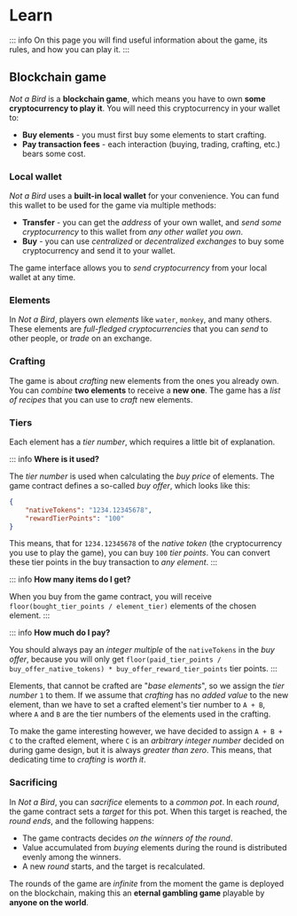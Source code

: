 # Learn

::: info
On this page you will find useful information about the game, its rules, and how you can play it.
:::

## Blockchain game

_Not a Bird_ is a **blockchain game**, which means you have to own **some cryptocurrency to play it**. You will need this cryptocurrency in your wallet to:

* **Buy elements** - you must first buy some elements to start crafting.
* **Pay transaction fees** - each interaction (buying, trading, crafting, etc.) bears some cost.

### Local wallet

_Not a Bird_ uses a **built-in local wallet** for your convenience. You can fund this wallet to be used for the game via multiple methods:

* **Transfer** - you can get the _address_ of your own wallet, and _send some cryptocurrency_ to this wallet from _any other wallet you own_.
* **Buy** - you can use _centralized_ or _decentralized exchanges_ to buy some cryptocurrency and send it to your wallet.

The game interface allows you to _send cryptocurrency_ from your local wallet at any time.

### Elements

In _Not a Bird_, players own _elements_ like `water`, `monkey`, and many others. These elements are _full-fledged cryptocurrencies_ that you can _send_ to other people, or _trade_ on an exchange.

### Crafting

The game is about _crafting_ new elements from the ones you already own. You can _combine_ **two elements** to receive a **new one**. The game has a _list of recipes_ that you can use to _craft_ new elements.

### Tiers

Each element has a _tier number_, which requires a little bit of explanation.

::: info
**Where is it used?**

The _tier number_ is used when calculating the _buy price_ of elements. The game contract defines a so-called _buy offer_, which looks like this:

```json
{
    "nativeTokens": "1234.12345678",
    "rewardTierPoints": "100"
}
```

This means, that for `1234.12345678` of the _native token_ (the cryptocurrency you use to play the game), you can buy `100` _tier points_. You can convert these tier points in the buy transaction to _any element_.
:::

::: info
**How many items do I get?**

When you buy from the game contract, you will receive `floor(bought_tier_points / element_tier)` elements of the chosen element.
:::

::: info
**How much do I pay?**

You should always pay an _integer multiple_ of the `nativeTokens` in the _buy offer_, because you will only get `floor(paid_tier_points / buy_offer_native_tokens) * buy_offer_reward_tier_points` tier points.
:::

Elements, that cannot be crafted are "_base elements_", so we assign the _tier number_ `1` to them. If we assume that _crafting_ has no _added value_ to the new element, than we have to set a crafted element's tier number to `A + B`, where `A` and `B` are the tier numbers of the elements used in the crafting.

To make the game interesting however, we have decided to assign `A + B + C` to the crafted element, where `C` is an _arbitrary integer number_ decided on during game design, but it is always _greater than zero_. This means, that dedicating time to _crafting_ is _worth it_.

### Sacrificing

In _Not a Bird_, you can _sacrifice_ elements to a _common pot_. In each _round_, the game contract sets a _target_ for this pot. When this target is reached, the _round ends_, and the following happens:

* The game contracts decides _on the winners of the round_.
* Value accumulated from _buying_ elements during the round is distributed evenly among the winners.
* A new _round_ starts, and the target is recalculated.

The rounds of the game are _infinite_ from the moment the game is deployed on the blockchain, making this an **eternal gambling game** playable by **anyone on the world**.

